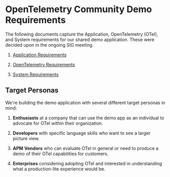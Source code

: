 # OpenTelemetry Community Demo Requirements

The following documents capture the Application, OpenTelemetry (OTel), and System
requirements for our shared demo application. These were decided upon in the
ongoing SIG meeting.

1. [Application Requirements](./Application-Requirements.md)

2. [OpenTelemetry Requirements](./OpenTelemetry-Requirements.md)

3. [System Requirements](./System-Requirements.md)

## Target Personas

We're building the demo application with several different target personas in mind:

1. **Enthusiasts** at a company that can use the demo app as an individual to
   advocate for OTel within their organization.

2. **Developers** with specific language skills who want to see a larger picture
   view.

3. **APM Vendors** who can evaluate OTel in general or need to produce a demo of
   their OTel capabilities for customers.

4. **Enterprises** considering adopting OTel and interested in understanding
   what a production-lite experience would be.
